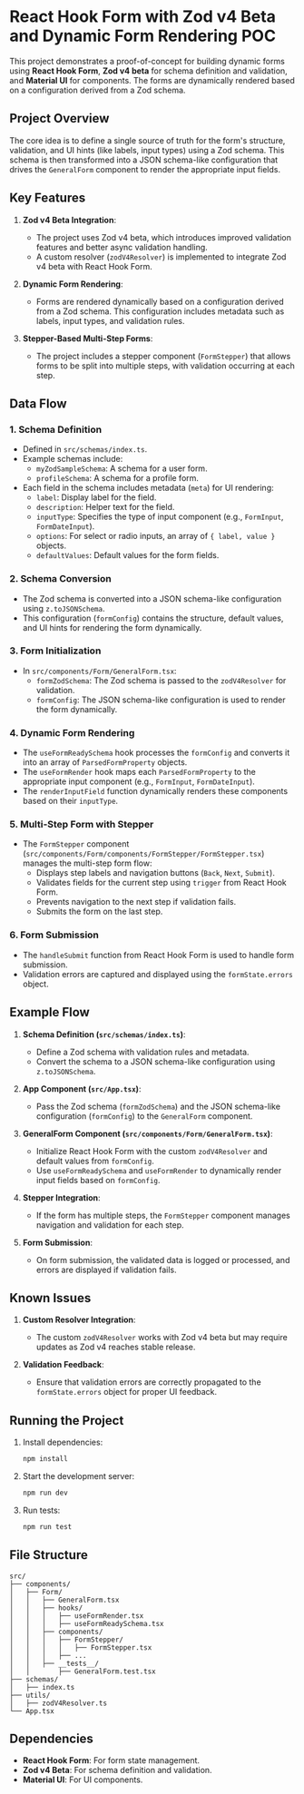 # React Hook Form with Zod v4 Beta and Dynamic Form Rendering POC

This project demonstrates a proof-of-concept for building dynamic forms using **React Hook Form**, **Zod v4 beta** for schema definition and validation, and **Material UI** for components. The forms are dynamically rendered based on a configuration derived from a Zod schema.

## Project Overview

The core idea is to define a single source of truth for the form's structure, validation, and UI hints (like labels, input types) using a Zod schema. This schema is then transformed into a JSON schema-like configuration that drives the `GeneralForm` component to render the appropriate input fields.

## Key Features

1. **Zod v4 Beta Integration**:
   * The project uses Zod v4 beta, which introduces improved validation features and better async validation handling.
   * A custom resolver (`zodV4Resolver`) is implemented to integrate Zod v4 beta with React Hook Form.

2. **Dynamic Form Rendering**:
   * Forms are rendered dynamically based on a configuration derived from a Zod schema. This configuration includes metadata such as labels, input types, and validation rules.

3. **Stepper-Based Multi-Step Forms**:
   * The project includes a stepper component (`FormStepper`) that allows forms to be split into multiple steps, with validation occurring at each step.

## Data Flow

### 1. **Schema Definition**

* Defined in `src/schemas/index.ts`.
* Example schemas include:
  * `myZodSampleSchema`: A schema for a user form.
  * `profileSchema`: A schema for a profile form.
* Each field in the schema includes metadata (`meta`) for UI rendering:
  * `label`: Display label for the field.
  * `description`: Helper text for the field.
  * `inputType`: Specifies the type of input component (e.g., `FormInput`, `FormDateInput`).
  * `options`: For select or radio inputs, an array of `{ label, value }` objects.
  * `defaultValues`: Default values for the form fields.

### 2. **Schema Conversion**

* The Zod schema is converted into a JSON schema-like configuration using `z.toJSONSchema`.
* This configuration (`formConfig`) contains the structure, default values, and UI hints for rendering the form dynamically.

### 3. **Form Initialization**

* In `src/components/Form/GeneralForm.tsx`:
  * `formZodSchema`: The Zod schema is passed to the `zodV4Resolver` for validation.
  * `formConfig`: The JSON schema-like configuration is used to render the form dynamically.

### 4. **Dynamic Form Rendering**

* The `useFormReadySchema` hook processes the `formConfig` and converts it into an array of `ParsedFormProperty` objects.
* The `useFormRender` hook maps each `ParsedFormProperty` to the appropriate input component (e.g., `FormInput`, `FormDateInput`).
* The `renderInputField` function dynamically renders these components based on their `inputType`.

### 5. **Multi-Step Form with Stepper**

* The `FormStepper` component (`src/components/Form/components/FormStepper/FormStepper.tsx`) manages the multi-step form flow:
  * Displays step labels and navigation buttons (`Back`, `Next`, `Submit`).
  * Validates fields for the current step using `trigger` from React Hook Form.
  * Prevents navigation to the next step if validation fails.
  * Submits the form on the last step.

### 6. **Form Submission**

* The `handleSubmit` function from React Hook Form is used to handle form submission.
* Validation errors are captured and displayed using the `formState.errors` object.

## Example Flow

1. **Schema Definition (`src/schemas/index.ts`)**:
   * Define a Zod schema with validation rules and metadata.
   * Convert the schema to a JSON schema-like configuration using `z.toJSONSchema`.

2. **App Component (`src/App.tsx`)**:
   * Pass the Zod schema (`formZodSchema`) and the JSON schema-like configuration (`formConfig`) to the `GeneralForm` component.

3. **GeneralForm Component (`src/components/Form/GeneralForm.tsx`)**:
   * Initialize React Hook Form with the custom `zodV4Resolver` and default values from `formConfig`.
   * Use `useFormReadySchema` and `useFormRender` to dynamically render input fields based on `formConfig`.

4. **Stepper Integration**:
   * If the form has multiple steps, the `FormStepper` component manages navigation and validation for each step.

5. **Form Submission**:
   * On form submission, the validated data is logged or processed, and errors are displayed if validation fails.

## Known Issues

1. **Custom Resolver Integration**:
   * The custom `zodV4Resolver` works with Zod v4 beta but may require updates as Zod v4 reaches stable release.

2. **Validation Feedback**:
   * Ensure that validation errors are correctly propagated to the `formState.errors` object for proper UI feedback.

## Running the Project

1. Install dependencies:

   ```bash
   npm install
   ```

2. Start the development server:

   ```bash
   npm run dev
   ```

3. Run tests:

   ```bash
   npm run test
   ```

## File Structure

```
src/
├── components/
│   ├── Form/
│   │   ├── GeneralForm.tsx
│   │   ├── hooks/
│   │   │   ├── useFormRender.tsx
│   │   │   ├── useFormReadySchema.tsx
│   │   ├── components/
│   │   │   ├── FormStepper/
│   │   │   │   ├── FormStepper.tsx
│   │   │   ├── ...
│   │   ├── __tests__/
│   │       ├── GeneralForm.test.tsx
├── schemas/
│   ├── index.ts
├── utils/
│   ├── zodV4Resolver.ts
└── App.tsx
```

## Dependencies

* **React Hook Form**: For form state management.
* **Zod v4 Beta**: For schema definition and validation.
* **Material UI**: For UI components.
